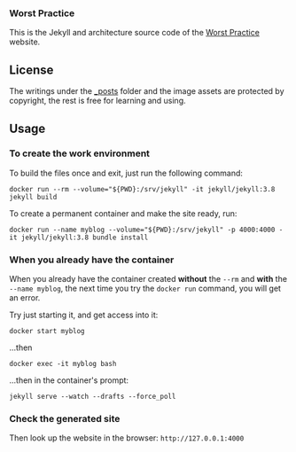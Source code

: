 ### Worst Practice

This is the Jekyll and architecture source code of the [Worst Practice](https://www.worstpractice.dev) website. 

## License

The writings under the [_posts](_posts) folder and the image assets are protected by copyright, the rest is free for learning and using.

## Usage

### To create the work environment

To build the files once and exit, just run the following command:
```
docker run --rm --volume="${PWD}:/srv/jekyll" -it jekyll/jekyll:3.8 jekyll build
```

To create a permanent container and make the site ready, run:
```
docker run --name myblog --volume="${PWD}:/srv/jekyll" -p 4000:4000 -it jekyll/jekyll:3.8 bundle install
```

### When you already have the container

When you already have the container created **without** the `--rm` and **with** the `--name myblog`,
the next time you try the `docker run` command, you will get an error.

Try just starting it, and get access into it:
```
docker start myblog
```
...then
```
docker exec -it myblog bash
```
...then in the container's prompt:
```
jekyll serve --watch --drafts --force_poll
```


### Check the generated site

Then look up the website in the browser: `http://127.0.0.1:4000`
